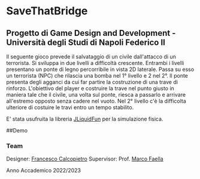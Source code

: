 # SaveThatBridge


## Progetto di Game Design and Development - Università degli Studi di Napoli Federico II

Il seguente gioco prevede il salvataggio di un civile dall'attacco di un terrorista. 
Si sviluppa in due livelli a difficoltà crescente.
Entrambi i livelli presentano un ponte di legno percorribile in vista 2D laterale. 
Passa su esso un terrorista (NPC) che rilascia una bomba nel 1° livello e 2 nel 2°.
Il ponte presenta degli agganci da cui far partire la costruzione di una trave di rinforzo. 
L'obiettivo del player e costruire la trave nel punto giusto in maniera tale che il civile,
una volta sul ponte, riesca a passarlo e arrivare all'estremo opposto senza cadere nel vuoto.
Nel 2° livello c'è la difficolta ulteriore di costuire le travi entro un tempo stabilito.

E' stata usufruita la libreria [JLiquidFun](https://github.com/mfaella/JLiquidFun) per la simulazione fisica.

##Demo


### Team
Designer: [Francesco Calcopietro](https://github.com/kekkokalko)
Supervisor: Prof. [Marco Faella](https://github.com/mfaella)

Anno Accademico 2022/2023


